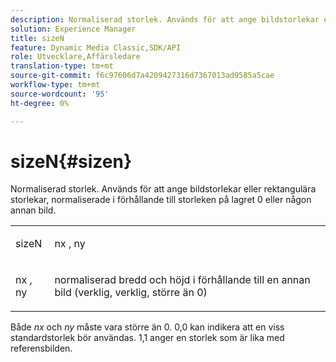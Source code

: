 ```yaml
---
description: Normaliserad storlek. Används för att ange bildstorlekar eller rektangulära storlekar, normaliserade i förhållande till storleken på lagret 0 eller någon annan bild.
solution: Experience Manager
title: sizeN
feature: Dynamic Media Classic,SDK/API
role: Utvecklare,Affärsledare
translation-type: tm+mt
source-git-commit: f6c97606d7a4209427316d7367013ad9585a5cae
workflow-type: tm+mt
source-wordcount: '95'
ht-degree: 0%

---
```



# sizeN{#sizen}

Normaliserad storlek. Används för att ange bildstorlekar eller rektangulära storlekar, normaliserade i förhållande till storleken på lagret 0 eller någon annan bild.

<table id="simpletable_BB36205775D4447084E527E2630D28B9"> 
 <tr class="strow"> 
  <td class="stentry"> <p><span class="codeph"> <span class="varname"> sizeN</span> </span> </p></td> 
  <td class="stentry"> <p><span class="codeph"> <span class="varname"> nx</span> </span>,  <span class="codeph"><span class="varname"> ny</span></span> </p></td> 
 </tr> 
 <tr class="strow"> 
  <td class="stentry"> <p><span class="codeph"> <span class="varname"> nx</span> </span>,  <span class="codeph"><span class="varname"> ny</span></span> </p></td> 
  <td class="stentry"> <p>normaliserad bredd och höjd i förhållande till en annan bild (verklig, verklig, större än 0) </p></td> 
 </tr> 
</table>

Både *nx* och *ny* måste vara större än 0. 0,0 kan indikera att en viss standardstorlek bör användas. 1,1 anger en storlek som är lika med referensbilden.
